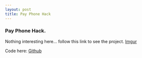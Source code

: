 ```yaml
---
layout: post
title: Pay Phone Hack
---
```


### Pay Phone Hack.

Nothing interesting here... follow this link to see the project. [Imgur](https://imgur.com/gallery/ZZQrFqB)

Code here: [Github](https://github.com/rchatham/pay-phone)
